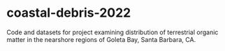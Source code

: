 # coastal-debris-2022
Code and datasets for project examining distribution of terrestrial organic matter in the nearshore regions of Goleta Bay, Santa Barbara, CA.
